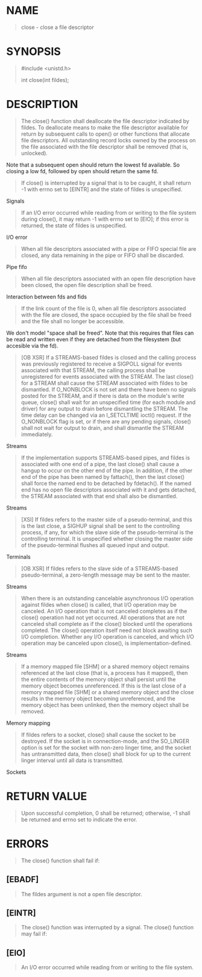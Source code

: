 # NAME

> close - close a file descriptor

# SYNOPSIS
> 
> #include <unistd.h>
> 
> int close(int fildes);
> 

# DESCRIPTION
 
> The close() function shall deallocate the file descriptor indicated by fildes. To deallocate means to make the file descriptor available for return by subsequent calls to open() or other functions that allocate file descriptors. All outstanding record locks owned by the process on the file associated with the file descriptor shall be removed (that is, unlocked).

Note that a subsequent open should return the lowest fd available. So
closing a low fd, followed by open should return the same fd.


> 
> If close() is interrupted by a signal that is to be caught, it shall return -1 with errno set to [EINTR] and the state of fildes is unspecified. 

Signals


>If an I/O error occurred while reading from or writing to the file system during close(), it may return -1 with errno set to [EIO]; if this error is returned, the state of fildes is unspecified.

I/O error

> 
> When all file descriptors associated with a pipe or FIFO special file are closed, any data remaining in the pipe or FIFO shall be discarded.

Pipe fifo

> 
> When all file descriptors associated with an open file description have been closed, the open file description shall be freed.

Interaction between fds and fids

> 
> If the link count of the file is 0, when all file descriptors associated with the file are closed, the space occupied by the file shall be freed and the file shall no longer be accessible.

We don't model "space shall be freed". Note that this requires that
files can be read and written even if they are detached from the
filesystem (but accesible via the fd).

> 
> [OB XSR]  If a STREAMS-based fildes is closed and the calling process was previously registered to receive a SIGPOLL signal for events associated with that STREAM, the calling process shall be unregistered for events associated with the STREAM. The last close() for a STREAM shall cause the STREAM associated with fildes to be dismantled. If O_NONBLOCK is not set and there have been no signals posted for the STREAM, and if there is data on the module's write queue, close() shall wait for an unspecified time (for each module and driver) for any output to drain before dismantling the STREAM. The time delay can be changed via an I_SETCLTIME ioctl() request. If the O_NONBLOCK flag is set, or if there are any pending signals, close() shall not wait for output to drain, and shall dismantle the STREAM immediately.

Streams

> 
> If the implementation supports STREAMS-based pipes, and fildes is associated with one end of a pipe, the last close() shall cause a hangup to occur on the other end of the pipe. In addition, if the other end of the pipe has been named by fattach(), then the last close() shall force the named end to be detached by fdetach(). If the named end has no open file descriptors associated with it and gets detached, the STREAM associated with that end shall also be dismantled. 

Streams

> 
> [XSI]  If fildes refers to the master side of a pseudo-terminal, and this is the last close, a SIGHUP signal shall be sent to the controlling process, if any, for which the slave side of the pseudo-terminal is the controlling terminal. It is unspecified whether closing the master side of the pseudo-terminal flushes all queued input and output. 

Terminals

> 
> [OB XSR]  If fildes refers to the slave side of a STREAMS-based pseudo-terminal, a zero-length message may be sent to the master. 

Streams

> 
> When there is an outstanding cancelable asynchronous I/O operation against fildes when close() is called, that I/O operation may be canceled. An I/O operation that is not canceled completes as if the close() operation had not yet occurred. All operations that are not canceled shall complete as if the close() blocked until the operations completed. The close() operation itself need not block awaiting such I/O completion. Whether any I/O operation is canceled, and which I/O operation may be canceled upon close(), is implementation-defined.

Streams

> 
> If a memory mapped file [SHM]   or a shared memory object   remains referenced at the last close (that is, a process has it mapped), then the entire contents of the memory object shall persist until the memory object becomes unreferenced. If this is the last close of a memory mapped file [SHM]   or a shared memory object   and the close results in the memory object becoming unreferenced, and the memory object has been unlinked, then the memory object shall be removed.

Memory mapping

> 
> If fildes refers to a socket, close() shall cause the socket to be destroyed. If the socket is in connection-mode, and the SO_LINGER option is set for the socket with non-zero linger time, and the socket has untransmitted data, then close() shall block for up to the current linger interval until all data is transmitted.

Sockets

 
# RETURN VALUE
> 
> Upon successful completion, 0 shall be returned; otherwise, -1 shall be returned and errno set to indicate the error.
> 

# ERRORS
> 
> The close() function shall fail if:
> 
## [EBADF]
> The fildes argument is not a open file descriptor.

## [EINTR]
> The close() function was interrupted by a signal.
> The close() function may fail if:
> 

## [EIO]
> An I/O error occurred while reading from or writing to the file system.
> 

